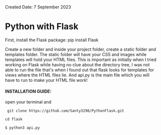 Created Date: 7 September 2023

# Python with Flask

First, install the Flask package: pip install Flask

Create a new folder and inside your project folder, create a static folder and templates folder.
The static folder will have your CSS and images while templates will hold your HTML files. This is important as initially when I tried working on Flask while having no clue about the directory tree, I was not able to run the file that's when I found out that flask looks for templates for views where the HTML files lie. And api.py is the main file which you will have to run to make your HTML file work!


#### INSTALLATION GUIDE:
open your terminal and

` git clone https://github.com/Santy3298/PythonFlask.git`

`cd flask`

`$ python3 api.py`



